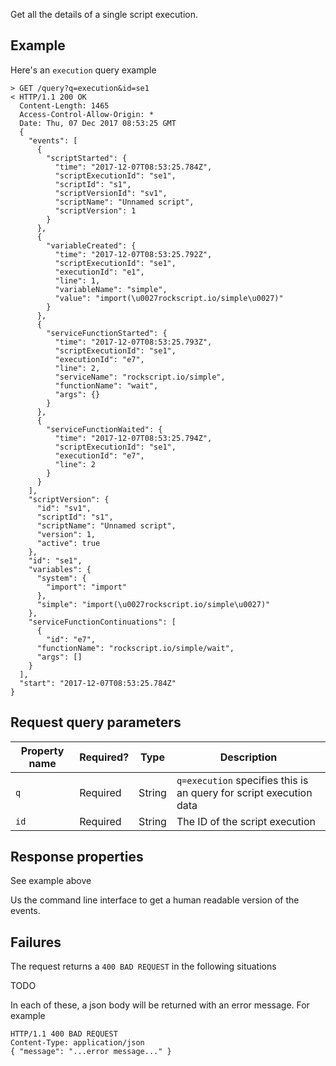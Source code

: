 Get all the details of a single script execution.

## Example
Here's an `execution` query example
 
```
> GET /query?q=execution&id=se1
< HTTP/1.1 200 OK
  Content-Length: 1465
  Access-Control-Allow-Origin: *
  Date: Thu, 07 Dec 2017 08:53:25 GMT
  {
    "events": [
      {
        "scriptStarted": {
          "time": "2017-12-07T08:53:25.784Z",
          "scriptExecutionId": "se1",
          "scriptId": "s1",
          "scriptVersionId": "sv1",
          "scriptName": "Unnamed script",
          "scriptVersion": 1
        }
      },
      {
        "variableCreated": {
          "time": "2017-12-07T08:53:25.792Z",
          "scriptExecutionId": "se1",
          "executionId": "e1",
          "line": 1,
          "variableName": "simple",
          "value": "import(\u0027rockscript.io/simple\u0027)"
        }
      },
      {
        "serviceFunctionStarted": {
          "time": "2017-12-07T08:53:25.793Z",
          "scriptExecutionId": "se1",
          "executionId": "e7",
          "line": 2,
          "serviceName": "rockscript.io/simple",
          "functionName": "wait",
          "args": {}
        }
      },
      {
        "serviceFunctionWaited": {
          "time": "2017-12-07T08:53:25.794Z",
          "scriptExecutionId": "se1",
          "executionId": "e7",
          "line": 2
        }
      }
    ],
    "scriptVersion": {
      "id": "sv1",
      "scriptId": "s1",
      "scriptName": "Unnamed script",
      "version": 1,
      "active": true
    },
    "id": "se1",
    "variables": {
      "system": {
        "import": "import"
      },
      "simple": "import(\u0027rockscript.io/simple\u0027)"
    },
    "serviceFunctionContinuations": [
      {
        "id": "e7",
      "functionName": "rockscript.io/simple/wait",
      "args": []
    }
  ],
  "start": "2017-12-07T08:53:25.784Z"
}
```

## Request query parameters

| Property name | Required? | Type | Description |
|---|---|---|---|
| `q` | Required | String | `q=execution` specifies this is an query for script execution data |
| `id` | Required | String | The ID of the script execution |

## Response properties

See example above

Us the command line interface to get a human readable version of the events. 

## Failures

The request returns a `400 BAD REQUEST` in the following situations

TODO

In each of these, a json body will be returned with an error message.  For example 

```
HTTP/1.1 400 BAD REQUEST
Content-Type: application/json
{ "message": "...error message..." }
```